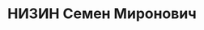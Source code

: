 ---
title: НИЗИН Семен Миронович
description: 'Род. в 1902, Украина, Донецкая обл., г. Енакиево, еврей. Проживал: Пермская
  обл., Чермозский р-н, п. Чермоз.

  Арестован 31.08.1937. Обв.: к.-р., повстанец. Приговор: 17.01.1938 – ВМН с конфискацией
  имущества. Расстрелян 17.01.1938'
---